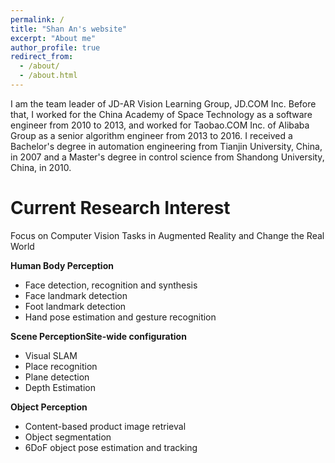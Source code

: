 ```yaml
---
permalink: /
title: "Shan An's website"
excerpt: "About me"
author_profile: true
redirect_from: 
  - /about/
  - /about.html
---
```


I am the team leader of JD-AR Vision Learning Group, JD.COM Inc. Before that, I worked for the China Academy of Space Technology as a software engineer from 2010 to 2013, and worked for Taobao.COM Inc. of Alibaba Group as a senior algorithm engineer from 2013 to 2016. I received a Bachelor's degree in automation engineering from Tianjin University, China, in 2007 and a Master's degree in control science from Shandong University, China, in 2010.

Current Research Interest
======
Focus on Computer Vision Tasks in Augmented Reality and Change the Real World

**Human Body Perception**

- Face detection, recognition and synthesis
- Face landmark detection
- Foot landmark detection
- Hand pose estimation and gesture recognition

**Scene PerceptionSite-wide configuration**

- Visual SLAM 
- Place recognition 
- Plane detection
- Depth Estimation

**Object Perception**

- Content-based product image retrieval
- Object segmentation
- 6DoF object pose estimation and tracking

